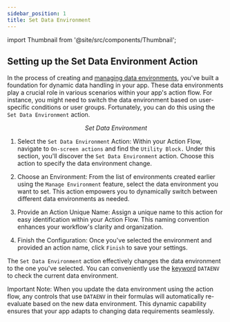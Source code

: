 ```yaml
---
sidebar_position: 1
title: Set Data Environment
---
```

import Thumbnail from '@site/src/components/Thumbnail';

## Setting up the Set Data Environment Action 

In the process of creating and [managing data environments](/datasource-concepts/data-environments/#create-a-new-environment), you've built a foundation for dynamic data handling in your app. These data environments play a crucial role in various scenarios within your app's action flow. For instance, you might need to switch the data environment based on user-specific conditions or user groups. Fortunately, you can do this using the `Set Data Environment` action.

<figure>
<Thumbnail src="/img/reference/actionflow-blocks/set-data-env/set-data-env.png" alt="Set Data Environment" />
<figcaption align='center'><i>Set Data Environment</i></figcaption>
</figure>


1. Select the `Set Data Environment` Action: Within your Action Flow, navigate to `On-screen actions` and find the `Utility Block.` Under this section, you'll discover the `Set Data Environment` action. Choose this action to specify the data environment change.

2. Choose an Environment: From the list of environments created earlier using the `Manage Environment` feature, select the data environment you want to set. This action empowers you to dynamically switch between different data environments as needed.

3. Provide an Action Unique Name: Assign a unique name to this action for easy identification within your Action Flow. This naming convention enhances your workflow's clarity and organization.

4. Finish the Configuration: Once you've selected the environment and provided an action name, click `Finish` to save your settings.

<figure>
<Thumbnail src="/img/reference/actionflow-blocks/set-data-env/feild.jpeg" alt="set-data-env" />
</figure>

The `Set Data Environment` action effectively changes the data environment to the one you've selected. You can conveniently use the [keyword](/reference/keywords-js-utilities/keywords/#app-builder-keywords) `DATAENV` to check the current data environment.

Important Note: When you update the data environment using the action flow, any controls that use `DATAENV` in their formulas will automatically re-evaluate based on the new data environment. This dynamic capability ensures that your app adapts to changing data requirements seamlessly.
